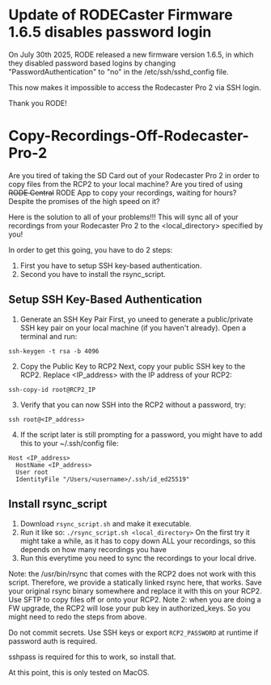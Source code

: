 
# Update of RODECaster Firmware 1.6.5 disables password login

On July 30th 2025, RODE released a new firmware version 1.6.5, in which they disabled password based logins by changing "PasswordAuthentication" to "no" in the /etc/ssh/sshd_config file.

This now makes it impossible to access the Rodecaster Pro 2 via SSH login.

Thank you RODE!



# Copy-Recordings-Off-Rodecaster-Pro-2

Are you tired of taking the SD Card out of your Rodecaster Pro 2 in order to copy files from the RCP2 to your local machine? Are you tired of using ~~RODE Central~~ RODE App to copy your recordings, waiting for hours? Despite the promises of the high speed on it?

Here is the solution to all of your problems!!! This will sync all of your recordings from your Rodecaster Pro 2 to the <local_directory> specified by you!

In order to get this going, you have to do 2 steps:
1. First you have to setup SSH key-based authentication.
2. Second you have to install the rsync_script.

## Setup SSH Key-Based Authentication

1. Generate an SSH Key Pair
First, yo uneed to generate a public/private SSH key pair on your local machine (if you haven't already). Open a terminal and run:

```
ssh-keygen -t rsa -b 4096
```

2. Copy the Public Key to RCP2
Next, copy your public SSH key to the RCP2. Replace <IP_address> with the IP address of your RCP2:

```
ssh-copy-id root@RCP2_IP
```

3. Verify that you can now SSH into the RCP2 without a password, try:

```
ssh root@<IP_address>
```

4. If the script later is still prompting for a password, you might have to add this to your ~/.ssh/config file:

```
Host <IP_address>
  HostName <IP_address>
  User root
  IdentityFile "/Users/<username>/.ssh/id_ed25519"
```

## Install rsync_script

1. Download `rsync_script.sh` and make it executable.
2. Run it like so: `./rsync_script.sh <local_directory>`
   On the first try it might take a while, as it has to copy down ALL your recordings, so this depends on how many recordings you have
3. Run this everytime you need to sync the recordings to your local drive.

Note: the /usr/bin/rsync that comes with the RCP2 does not work with this script. Therefore, we provide a statically linked rsync here, that works. Save your original rsync binary somewhere and replace it with this on your RCP2. Use SFTP to copy files off or onto your RCP2.
Note 2: when you are doing a FW upgrade, the RCP2 will lose your pub key in authorized_keys. So you might need to redo the steps from above.

Do not commit secrets. Use SSH keys or export `RCP2_PASSWORD` at runtime if password auth is required.

sshpass is required for this to work, so install that.

At this point, this is only tested on MacOS.
